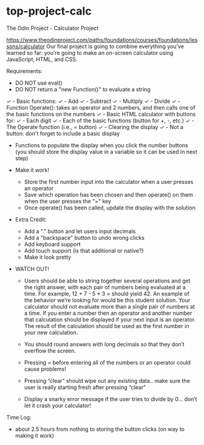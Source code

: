 # top-project-calc
The Odin Project - Calculator Project

https://www.theodinproject.com/paths/foundations/courses/foundations/lessons/calculator
Our final project is going to combine everything you’ve learned so far: you’re going to make an on-screen calculator using JavaScript, HTML, and CSS.

Requirements:
- DO NOT use eval()
- DO NOT return a "new Function()" to evaluate a string

✓ - Basic functions:
    ✓ - Add
    ✓ - Subtract
    ✓ - Multiply
    ✓ - Divide
✓ - Function Operate(): takes an operator and 2 numbers, and then calls one of the basic functions on the numbers
✓ - Basic HTML calculator with buttons for:
    ✓ - Each digit
    ✓ - Each of the basic functions (button for +, -, etc.)
    ✓ - The Operate function (i.e., = button)
    ✓ - Clearing the display
    ✓ - Not a button: don't forget to include a basic display
- Functions to populate the display when you click the number buttons (you should store the display value in a variable so it can be used in next step)
- Make it work!
    - Store the first number input into the calculator when a user presses an operator
    - Save which operation has been chosen and then operate() on them when the user presses the "=" key
    - Once operate() has been called, update the display with the solution

- Extra Credit:
    - Add a "." button and let users input decimals
    - Add a "backspace" button to undo wrong clicks
    - Add keyboard support
    - Add touch support (is that additional or native?)
    - Make it look pretty

- WATCH OUT!
    - Users should be able to string together several operations and get the right answer, with each pair of numbers being evaluated at a time. For example, 12 + 7 - 5 * 3 = should yield 42. An example of the behavior we’re looking for would be this student solution. Your calculator should not evaluate more than a single pair of numbers at a time. If you enter a number then an operator and another number that calculation should be displayed if your next input is an operator. The result of the calculation should be used as the first number in your new calculation.
    
    - You should round answers with long decimals so that they don’t overflow the screen.
    
    - Pressing = before entering all of the numbers or an operator could cause problems!

    - Pressing “clear” should wipe out any existing data.. make sure the user is really starting fresh after pressing “clear”
    
    - Display a snarky error message if the user tries to divide by 0… don’t let it crash your calculator!

Time Log:
- about 2.5 hours from nothing to storing the button clicks (on way to making it work)